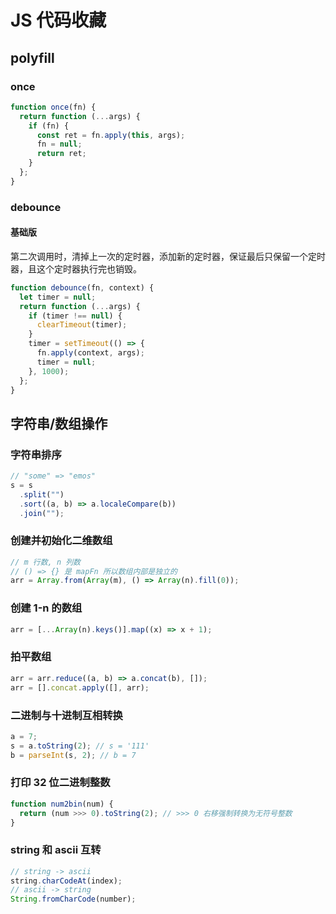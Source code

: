 # JS 代码收藏

## polyfill

### once

```js
function once(fn) {
  return function (...args) {
    if (fn) {
      const ret = fn.apply(this, args);
      fn = null;
      return ret;
    }
  };
}
```

### debounce

#### 基础版

第二次调用时，清掉上一次的定时器，添加新的定时器，保证最后只保留一个定时器，且这个定时器执行完也销毁。

```js
function debounce(fn, context) {
  let timer = null;
  return function (...args) {
    if (timer !== null) {
      clearTimeout(timer);
    }
    timer = setTimeout(() => {
      fn.apply(context, args);
      timer = null;
    }, 1000);
  };
}
```

## 字符串/数组操作

### 字符串排序

```js
// "some" => "emos"
s = s
  .split("")
  .sort((a, b) => a.localeCompare(b))
  .join("");
```

### 创建并初始化二维数组

```js
// m 行数, n 列数
// () => {} 是 mapFn 所以数组内部是独立的
arr = Array.from(Array(m), () => Array(n).fill(0));
```

### 创建 1-n 的数组

```js
arr = [...Array(n).keys()].map((x) => x + 1);
```

### 拍平数组

```js
arr = arr.reduce((a, b) => a.concat(b), []);
arr = [].concat.apply([], arr);
```

### 二进制与十进制互相转换

```js
a = 7;
s = a.toString(2); // s = '111'
b = parseInt(s, 2); // b = 7
```

### 打印 32 位二进制整数

```js
function num2bin(num) {
  return (num >>> 0).toString(2); // >>> 0 右移强制转换为无符号整数
}
```

### string 和 ascii 互转

```js
// string -> ascii
string.charCodeAt(index);
// ascii -> string
String.fromCharCode(number);
```

